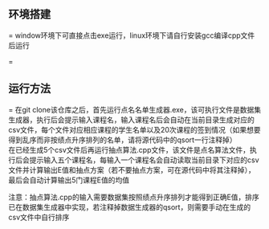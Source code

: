 ## 环境搭建

=
window环境下可直接点击exe运行，linux环境下请自行安装gcc编译cpp文件后运行

=

## 运行方法

=
在git clone该仓库之后，首先运行点名名单生成器.exe，该可执行文件是数据集生成器，执行后会提示输入课程名，输入课程名后会自动在当前目录生成对应的csv文件，每个文件对应相应课程的学生名单以及20次课程的签到情况（如果想要得到乱序而非按绩点升序排列的名单，请将源代码中的qsort一行注释掉）<br>
在已经生成5个csv文件后再运行抽点算法.cpp文件，该文件是点名算法文件，执行后会提示输入五个课程名，每输入一个课程名会自动读取当前目录下对应的csv文件并计算输出E值和抽点方案（若不要抽点方案，可在源代码中将其注释掉），最后会自动计算输出5门课程E值的均值<br>

注意：抽点算法.cpp的输入需要数据集按照绩点升序排列才能得到正确E值，排序已在数据集生成器中实现，若注释掉数据生成器的qsort，则需要手动在生成的csv文件中自行排序<br>